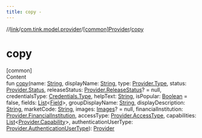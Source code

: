 ```yaml
---
title: copy -
---
```

//[link](../../index.md)/[com.tink.model.provider](../index.md)/[[common]Provider](index.md)/[copy](copy.md)



# copy  
[common]  
Content  
fun [copy](copy.md)(name: [String](https://kotlinlang.org/api/latest/jvm/stdlib/kotlin/-string/index.html), displayName: [String](https://kotlinlang.org/api/latest/jvm/stdlib/kotlin/-string/index.html), type: [Provider.Type](-type/index.md), status: [Provider.Status](-status/index.md), releaseStatus: [Provider.ReleaseStatus](-release-status/index.md)? = null, credentialsType: [Credentials.Type](../../com.tink.model.credentials/[common]-credentials/-type/index.md), helpText: [String](https://kotlinlang.org/api/latest/jvm/stdlib/kotlin/-string/index.html), isPopular: [Boolean](https://kotlinlang.org/api/latest/jvm/stdlib/kotlin/-boolean/index.html) = false, fields: [List](https://kotlinlang.org/api/latest/jvm/stdlib/kotlin.collections/-list/index.html)<[Field](../../com.tink.model.misc/[common]-field/index.md)>, groupDisplayName: [String](https://kotlinlang.org/api/latest/jvm/stdlib/kotlin/-string/index.html), displayDescription: [String](https://kotlinlang.org/api/latest/jvm/stdlib/kotlin/-string/index.html), marketCode: [String](https://kotlinlang.org/api/latest/jvm/stdlib/kotlin/-string/index.html), images: [Images](../../com.tink.model/[common]-images/index.md)? = null, financialInstitution: [Provider.FinancialInstitution](-financial-institution/index.md), accessType: [Provider.AccessType](-access-type/index.md), capabilities: [List](https://kotlinlang.org/api/latest/jvm/stdlib/kotlin.collections/-list/index.html)<[Provider.Capability](-capability/index.md)>, authenticationUserType: [Provider.AuthenticationUserType](-authentication-user-type/index.md)): [Provider](index.md)  



